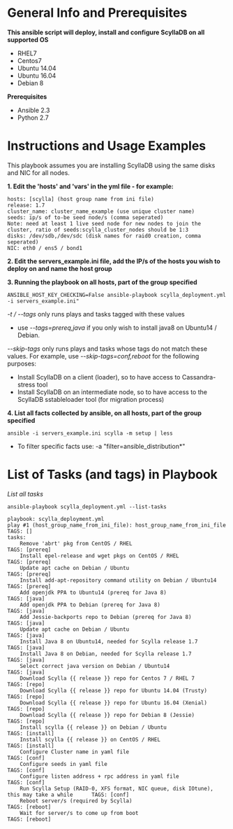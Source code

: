General Info and Prerequisites
==============================

**This ansible script will deploy, install and configure ScyllaDB on all supported OS**
- RHEL7
- Centos7
- Ubuntu 14.04
- Ubuntu 16.04
- Debian 8

**Prerequisites**
- Ansible 2.3
- Python 2.7


Instructions and Usage Examples
===============================

This playbook assumes you are installing ScyllaDB using the same disks and NIC for all nodes.


**1. Edit the 'hosts' and 'vars' in the yml file - for example:**
```
hosts: [scylla] (host group name from ini file)
release: 1.7
cluster_name: cluster_name_example (use unique cluster name)
seeds: ip/s of to-be seed node/s (comma seperated)
Note: need at least 1 live seed node for new nodes to join the cluster, ratio of seeds:scylla_cluster_nodes should be 1:3
disks: /dev/sdb,/dev/sdc (disk names for raid0 creation, comma seperated)
NIC: eth0 / ens5 / bond1
```


**2. Edit the servers_example.ini file, add the IP/s of the hosts you wish to deploy on and name the host group**


**3. Running the playbook on all hosts, part of the group specified**
```
ANSIBLE_HOST_KEY_CHECKING=False ansible-playbook scylla_deployment.yml -i servers_example.ini"
```

*-t / --tags* only runs plays and tasks tagged with these values
- use  *--tags=prereq,java*  if you only wish to install java8 on Ubuntu14 / Debian.

*--skip-tags* only runs plays and tasks whose tags do not match these values.
For example, use *--skip-tags=conf,reboot* for the following purposes:
- Install ScyllaDB on a client (loader), so to have access to Cassandra-stress tool
- Install ScyllaDB on an intermediate node, so to have access to the ScyllaDB sstableloader tool (for migration process)

**4. List all facts collected by ansible, on all hosts, part of the group specified**
```
ansible -i servers_example.ini scylla -m setup | less
```
- To filter specific facts use: -a "filter=ansible_distribution*"



List of Tasks (and tags) in Playbook
====================================

*List all tasks*
```
ansible-playbook scylla_deployment.yml --list-tasks
```
```
playbook: scylla_deployment.yml
play #1 (host_group_name_from_ini_file): host_group_name_from_ini_file                        TAGS: []
tasks:
    Remove 'abrt' pkg from CentOS / RHEL                                                      TAGS: [prereq]
    Install epel-release and wget pkgs on CentOS / RHEL                                       TAGS: [prereq]
    Update apt cache on Debian / Ubuntu                                                       TAGS: [prereq]
    Install add-apt-repository command utility on Debian / Ubuntu14                           TAGS: [prereq]
    Add openjdk PPA to Ubuntu14 (prereq for Java 8)                                           TAGS: [java]
    Add openjdk PPA to Debian (prereq for Java 8)                                             TAGS: [java]
    Add Jessie-backports repo to Debian (prereq for Java 8)                                   TAGS: [java]
    Update apt cache on Debian / Ubuntu                                                       TAGS: [java]
    Install Java 8 on Ubuntu14, needed for Scylla release 1.7                                 TAGS: [java]
    Install Java 8 on Debian, needed for Scylla release 1.7                                   TAGS: [java]
    Select correct java version on Debian / Ubuntu14                                          TAGS: [java]
    Download Scylla {{ release }} repo for Centos 7 / RHEL 7                                  TAGS: [repo]
    Download Scylla {{ release }} repo for Ubuntu 14.04 (Trusty)                              TAGS: [repo]
    Download Scylla {{ release }} repo for Ubuntu 16.04 (Xenial)                              TAGS: [repo]
    Download Scylla {{ release }} repo for Debian 8 (Jessie)                                  TAGS: [repo]
    Install scylla {{ release }} on Debian / Ubuntu                                           TAGS: [install]
    Install scylla {{ release }} on CentOS / RHEL                                             TAGS: [install]
    Configure Cluster name in yaml file                                                       TAGS: [conf]
    Configure seeds in yaml file                                                              TAGS: [conf]
    Configure listen address + rpc address in yaml file                                       TAGS: [conf]
    Run Scylla Setup (RAID-0, XFS format, NIC queue, disk IOtune), this may take a while      TAGS: [conf]
    Reboot server/s (required by Scylla)                                                      TAGS: [reboot]
    Wait for server/s to come up from boot                                                    TAGS: [reboot]
```
